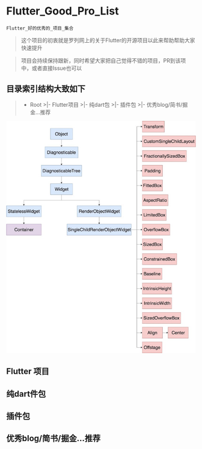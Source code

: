 # Flutter_Good_Pro_List
`Flutter_好的优秀的_项目_集合`

> 这个项目的初衷就是罗列网上的关于Flutter的开源项目以此来帮助帮助大家快速提升

> 项目会持续保持跟新，同时希望大家把自己觉得不错的项目，PR到该项中，或者直接Issue也可以

## 目录索引结构大致如下

>- Root
    >|- Flutter项目
    >|- 纯dart包
    >|- 插件包
    >|- 优秀blog/简书/掘金...推荐

![](https://github.com/TopGuo/Flutter_Good_Pro_List/blob/master/doc/1.jpg?raw=true)

## Flutter 项目

## 纯dart件包

## 插件包

## 优秀blog/简书/掘金...推荐



